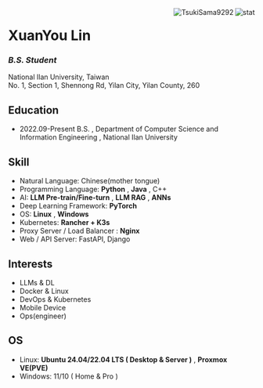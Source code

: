 <img align="right" src="https://github-readme-stats.vercel.app/api?username=TsukiSama9292&show_icons=true&theme=transparent&hide_title=true&hide_rank=true" alt="stat" />
<img align="right" src="https://komarev.com/ghpvc/?username=TsukiSama9292" alt="TsukiSama9292" />

# XuanYou Lin
### *B.S. Student*
National Ilan University, Taiwan  
No. 1, Section 1, Shennong Rd, Yilan City, Yilan County, 260

## Education
+ 2022.09-Present B.S. , Department of Computer Science and Information Engineering , National Ilan University

## Skill
+ Natural Language: Chinese(mother tongue)
+ Programming Language: **Python** , **Java** , C++
+ AI: **LLM Pre-train/Fine-turn** , **LLM RAG** , **ANNs**
+ Deep Learning Framework: **PyTorch**
+ OS: **Linux** , **Windows**
+ Kubernetes: **Rancher + K3s**
+ Proxy Server / Load Balancer : **Nginx**
+ Web / API Server: FastAPI, Django
 
## Interests
+ LLMs & DL
+ Docker & Linux
+ DevOps & Kubernetes
+ Mobile Device
+ Ops(engineer)

## OS
+ Linux: **Ubuntu 24.04/22.04 LTS ( Desktop & Server )** , **Proxmox VE(PVE)**
+ Windows: 11/10 ( Home & Pro )
